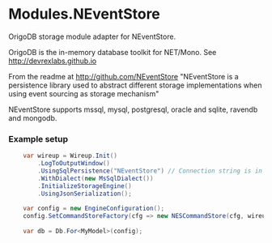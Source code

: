 Modules.NEventStore
===================

OrigoDB storage module adapter for NEventStore.

OrigoDB is the in-memory database toolkit for NET/Mono. See http://devrexlabs.github.io

From the readme at http://github.com/NEventStore
	"NEventStore is a persistence library used to abstract different storage implementations when using event sourcing as storage mechanism"

NEventStore supports mssql, mysql, postgresql, oracle and sqlite, ravendb and mongodb.


### Example setup
```csharp
	var wireup = Wireup.Init()
		.LogToOutputWindow()
		.UsingSqlPersistence("NEventStore") // Connection string is in app.config
		.WithDialect(new MsSqlDialect())
		.InitializeStorageEngine()
		.UsingJsonSerialization();
	
	var config = new EngineConfiguration();
	config.SetCommandStoreFactory(cfg => new NESCommandStore(cfg, wireup));
	
	var db = Db.For<MyModel>(config);
```
